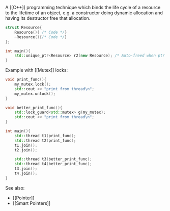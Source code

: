 A [[C++]] programming technique which binds the life cycle of a resource to the lifetime of an object, e.g. a constructor doing dynamic allocation and having its destructor free that allocation.

```cpp
struct Resource{
	Resource(){ /* Code */}
	~Resource(){/* Code */}
};

int main(){
	std::unique_ptr<Resource> r2(new Resource); /* Auto-freed when ptr out of scope */
}
```

Example with [[Mutex]] locks:

```cpp
void print_func(){
	my_mutex.lock();
	std::cout << "print from thread\n";
	my_mutex.unlock();
}

void better_print_func(){
	std::lock_guard<std::mutex> g(my_mutex);
	std::cout << "print from thread\n";
}

int main(){
	std::thread t1(print_func);
	std::thread t2(print_func);
	t1.join();
	t2.join();

	std::thread t3(better_print_func);
	std::thread t4(better_print_func);
	t3.join();
	t4.join();
}
```


See also:
- [[Pointer]]
- [[Smart Pointers]]